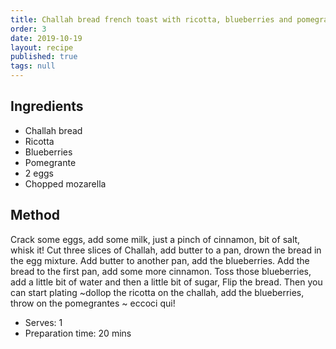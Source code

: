```yaml
---
title: Challah bread french toast with ricotta, blueberries and pomegranate
order: 3
date: 2019-10-19
layout: recipe
published: true
tags: null
---
```

## Ingredients

* Challah bread
* Ricotta
* Blueberries
* Pomegrante 
* 2 eggs
* Chopped mozarella 

## Method

Crack some eggs, add some milk, just a pinch of cinnamon, bit of salt, whisk it! Cut three slices of Challah, add butter to a pan, drown the bread in the egg mixture. Add butter to another pan, add the blueberries. Add the bread to the first pan, add some more cinnamon. Toss those blueberries, add a little bit of water and then a little bit of sugar, Flip the bread. Then you can start plating \~dollop the ricotta on the challah, add the blueberries, throw on the pomegrantes \~ eccoci qui!

* Serves: 1
* Preparation time: 20 mins